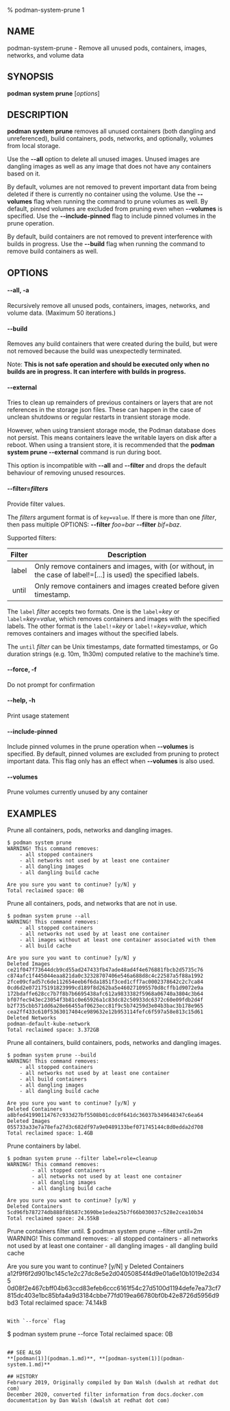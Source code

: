 % podman-system-prune 1

## NAME
podman\-system\-prune - Remove all unused pods, containers, images, networks, and volume data

## SYNOPSIS
**podman system prune** [*options*]

## DESCRIPTION
**podman system prune** removes all unused containers (both dangling and unreferenced), build containers, pods, networks, and optionally, volumes from local storage.

Use the **--all** option to delete all unused images.  Unused images are dangling images as well as any image that does not have any containers based on it.

By default, volumes are not removed to prevent important data from being deleted if there is currently no container using the volume. Use the **--volumes** flag when running the command to prune volumes as well. By default, pinned volumes are excluded from pruning even when **--volumes** is specified. Use the **--include-pinned** flag to include pinned volumes in the prune operation.

By default, build containers are not removed to prevent interference with builds in progress. Use the **--build** flag when running the command to remove build containers as well.

## OPTIONS
#### **--all**, **-a**

Recursively remove all unused pods, containers, images, networks, and volume data. (Maximum 50 iterations.)

#### **--build**

Removes any build containers that were created during the build, but were not removed because the build was unexpectedly terminated.

Note: **This is not safe operation and should be executed only when no builds are in progress. It can interfere with builds in progress.**

#### **--external**

Tries to clean up remainders of previous containers or layers that are not references in the storage json files. These can happen in the case of unclean shutdowns or regular restarts in transient storage mode.

However, when using transient storage mode, the Podman database does not persist. This means containers leave the writable layers on disk after a reboot. When using a transient store, it is recommended that the **podman system prune --external** command is run during boot.

This option is incompatible with **--all** and **--filter** and drops the default behaviour of removing unused resources.

#### **--filter**=*filters*

Provide filter values.

The *filters* argument format is of `key=value`. If there is more than one *filter*, then pass multiple OPTIONS: **--filter** *foo=bar* **--filter** *bif=baz*.

Supported filters:

| Filter | Description                                                                                                     |
|:------:|-----------------------------------------------------------------------------------------------------------------|
| label  | Only remove containers and images, with (or without, in the case of label!=[...] is used) the specified labels. |
| until  | Only remove containers and images created before given timestamp.                                               |

The `label` *filter* accepts two formats. One is the `label`=*key* or `label`=*key*=*value*, which removes containers and images with the specified labels. The other format is the `label!`=*key* or `label!`=*key*=*value*, which removes containers and images without the specified labels.

The `until` *filter* can be Unix timestamps, date formatted timestamps, or Go duration strings (e.g. 10m, 1h30m) computed relative to the machine’s time.

#### **--force**, **-f**

Do not prompt for confirmation

#### **--help**, **-h**

Print usage statement

#### **--include-pinned**

Include pinned volumes in the prune operation when **--volumes** is specified. By default, pinned volumes are excluded from pruning to protect important data. This flag only has an effect when **--volumes** is also used.

#### **--volumes**

Prune volumes currently unused by any container

## EXAMPLES

Prune all containers, pods, networks and dangling images.
```
$ podman system prune
WARNING! This command removes:
	- all stopped containers
	- all networks not used by at least one container
	- all dangling images
	- all dangling build cache

Are you sure you want to continue? [y/N] y
Total reclaimed space: 0B
```

Prune all containers, pods, and networks that are not in use.
```
$ podman system prune --all
WARNING! This command removes:
	- all stopped containers
	- all networks not used by at least one container
	- all images without at least one container associated with them
	- all build cache

Are you sure you want to continue? [y/N] y
Deleted Images
ce21f047f73644dcb9cd55ad247433fb47ade48ad4f4e676881fbcb2d5735c76
c874afc1f445044eaa821da0c32328707406e546a688d8c4c22587a5f88a1992
2fce09cfad57c6de112654eeb6f6da1851f3ced1cff7ac0002378642c2c7ca84
0cd6d2e072175191823999cd189f8d262ba5e460271095570d8cffb1d9072e9a
172bdaffe628cc7b7f8b7b6695438afc612a9833382f5968a06740a3804c3b64
bf07fec943ec23054f3b81c0e65926a1c83dc82c50933dc6372c60e09fdb2d4f
b2f735cbb571dd6a28e66455af0623ecc81f9c5b74259d3e04b3bac3b178e965
cea2ff433c610f5363017404ce989632e12b953114fefc6f597a58e813c15d61
Deleted Networks
podman-default-kube-network
Total reclaimed space: 3.372GB
```

Prune all containers, build containers, pods, networks and dangling images.
```
$ podman system prune --build
WARNING! This command removes:
	- all stopped containers
	- all networks not used by at least one container
	- all build containers
	- all dangling images
	- all dangling build cache

Are you sure you want to continue? [y/N] y
Deleted Containers
a8bfed41990114767c933d27bf5508b01cdc0f641dc36037b349648347c6ea64
Deleted Images
055733a33e7a78efa27d3c682df97a9e0489133bef071745144c8d0edda2d708
Total reclaimed space: 1.4GB
```
Prune containers by label.
```
$ podman system prune --filter label=role=cleanup
WARNING! This command removes:
        - all stopped containers
        - all networks not used by at least one container
        - all dangling images
        - all dangling build cache

Are you sure you want to continue? [y/N] y
Deleted Containers
5cd96fb787274db888f8b587c3690be1edea25b7f66b030037c528e2cea10b34
Total reclaimed space: 24.55kB
```

Prune containers filter until.
$ podman system prune --filter until=2m
WARNING! This command removes:
        - all stopped containers
        - all networks not used by at least one container
        - all dangling images
        - all dangling build cache

Are you sure you want to continue? [y/N] y
Deleted Containers
a12f9f6f2d901bc145c1e2c27dc8e5e2d04050854f4d9e01a6e10b1019e2d345
0d08f2e467cbff04b63ccd83efeb6ccc6161f54c27d5100d1194defe7ea73cf7
815dc403e1bc85bfa4a9d3184cbbe77fd019ea66780bf0b42e8726d5956d9bd3
Total reclaimed space: 74.14kB
```

With `--force` flag
```
$ podman system prune --force
Total reclaimed space: 0B
```

## SEE ALSO
**[podman(1)](podman.1.md)**, **[podman-system(1)](podman-system.1.md)**

## HISTORY
February 2019, Originally compiled by Dan Walsh (dwalsh at redhat dot com)
December 2020, converted filter information from docs.docker.com documentation by Dan Walsh (dwalsh at redhat dot com)
